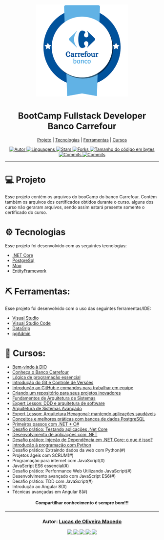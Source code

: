 <h1 align="center">
    <img alt="BootCamp Carrefour" title="BootCamp Carrefour" src="assets_readme/logo.png" width="300px" />
</h1>
<h1 align="center">
BootCamp Fullstack Developer Banco Carrefour
</h1>
<p align="center">
  <a href="#-projeto">Projeto</a> | 
  <a href="#-tecnologias">Tecnologias</a> | 
  <a href="#-ferramentas">Ferramentas</a> | 
  <a href="#-cursos">Cursos</a>
</p>

<div align="center">
<a href="https://github.com/lucasomac">
<img alt="Autor" src="https://img.shields.io/badge/autor-Lucas de Oliveira Macedo-920629?style=flat-square">
</a>

<a href="#">
<img alt="Linguagens" src="https://img.shields.io/github/languages/count/lucasomac/BootCampCarrefour?color=920629&style=flat-square">
</a>

<a href="https://github.com/lucasomac/BootCampCarrefour/stargazers">
<img alt="Stars" src="https://img.shields.io/github/stars/lucasomac/BootCampCarrefour?color=920629&style=flat-square">
</a>

<a href="https://github.com/lucasomac/BootCampCarrefour/network/members">
<img alt="Forks" src="https://img.shields.io/github/forks/lucasomac/BootCampCarrefour?color=920629&style=flat-square">
</a>

<a href="#">
<img alt="Tamanho do código em bytes" src="https://img.shields.io/github/repo-size/lucasomac/BootCampCarrefour?color=920629&style=flat-square">
</a>

<a href="https://github.com/lucasomac/BootCampCarrefour/commits/master">
<img alt="Commits" src="https://img.shields.io/github/last-commit/lucasomac/BootCampCarrefour?color=920629&style=flat-square">
</a>
<a href="https://github.com/lucasomac/BootCampCarrefour/releases">
<img alt="Commits" src="https://img.shields.io/github/downloads/lucasomac/BootCampCarrefour/total?color=920629&style=flat-square">
</a>

</div>

<hr/>

# 💻 Projeto

Esse projeto contém os arquivos do booCamp do banco Carrefour. Contém também os arquivos dos certificados obtidos durante o curso. alguns dos curso não geraram arquivos, sendo assim estará presente somente o certificado do curso.

# ⚙️ Tecnologias

Esse projeto foi desenvolvido com as seguintes tecnologias:

- [.NET Core](https://dotnet.microsoft.com/)
- [PostgreSql](https://www.postgresql.org/)
- [Moq](https://github.com/moq/moq4)
- [EntityFramework](https://docs.microsoft.com/pt-br/ef/)

# ⛏ Ferramentas:

Esse projeto foi desenvolvido com o uso das seguintes ferramentas/IDE:

- [Visual Studio](https://visualstudio.microsoft.com/vs/)
- [Visual Studio Code](https://code.visualstudio.com/)
- [DataGrip](https://www.jetbrains.com/pt-br/datagrip/)
- [pgAdmin](https://www.pgadmin.org/)

# 🏁 Cursos:

- [Bem-vindo à DIO](/Certificados/24CA67BD.pdf)
- [Conheça o Banco Carrefour](/Certificados/A4EFDD1D.pdf)
- [Lógica de programação essencial](/Certificados/F891B545.pdf)
- [Introdução do Git e Controle de Versões](/Certificados/88031C73.pdf)
- [Introdução ao GitHub e comandos para trabalhar em equipe](/Certificados/8A23B66A.pdf)
- [Criando um repositório para seus projetos inovadores](/Certificados/7769FC21.pdf)
- [Fundamentos de Arquitetura de Sistemas](/Certificados/5B342C88.pdf)
- [Expert Lesson: DDD e arquitetura de software](/Certificados/D690494E.pdf)
- [Arquitetura de Sistemas Avançado](/Certificados/E5CE7935.pdf)
- [Expert Lesson: Arquitetura Hexagonal: mantendo aplicações saudáveis](/Certificados/16844911.pdf)
- [Conceitos e melhores práticas com bancos de dados PostgreSQL](/Certificados/F0824D30.pdf)
- [Primeiros passos com .NET + C#](/Certificados/04D79972.pdf)
- [Desafio prático: Testando aplicações .Net Core](/Certificados/272E9D58.pdf)
- [Desenvolvimento de aplicações com .NET](/Certificados/867F0A30.pdf)
- [Desafio prático: Injeção de Dependência em .NET Core: o que é isso?](/Certificados/CEAC8F02.pdf)
- [Introdução à programação com Python](Certificados/4A4B2F6D.pdf)
- Desafio prático: Extraindo dados da web com Python(#)
- Projetos ágeis com SCRUM(#)
- Programação para internet com JavaScript(#)
- JavaScript ES6 essencial(#)
- Desafio prático: Performance Web Utilizando JavaScript(#)
- Desenvolvimento avançado com JavaScript ES6(#)
- Desafio prático: TDD com JavaScript(#)
- Introdução ao Angular 8(#)
- Técnicas avançadas em Angular 8(#)

<h4 align="center" >
  Compartilhar conhecimento é sempre bom!!!
</h4>

---

<h3 align="center">
Autor: <a alt="Lucas de Oliveira Macedo" href="https://github.com/lucasomac">Lucas de Oliveira Macedo</a>
</h3>

<div align="center">

  <a alt="Lucas de Oliveira Macedo Linkedin" href="https://www.linkedin.com/in/lucasomac/">
    <img src="https://img.shields.io/badge/LinkedIn-Lucas de Oliveira Macedo-blue?logo=linkedin"/>
  </a>
  <a alt="Lucas de Oliveira Macedo GitHub" href="https://github.com/lucasomac">
  <img src="https://img.shields.io/badge/GitHub-lucasomac-lightgrey?logo=github"/>
  </a>
 <a alt="Lucas de Oliveira Macedo Twitter" href="https://twitter.com/lucasomac">
  <img src="https://img.shields.io/badge/Twitter-_lucasomac-blue?logo=twitter"/>
 </a>
 <a alt="Lucas de Oliveira Macedo Instagram" href="https://instagram.com/lucasomac">
  <img src="https://img.shields.io/badge/Instragram-lucasomac-E10979?logo=instagram"/>
 </a>
 <a alt="Lucas de Oliveira Macedo Instagram" href="https://facebook.com/lucasomac">
  <img src="https://img.shields.io/badge/Facebook-lucasomac-blue?logo=facebook&"/>
 </a>

</div>
